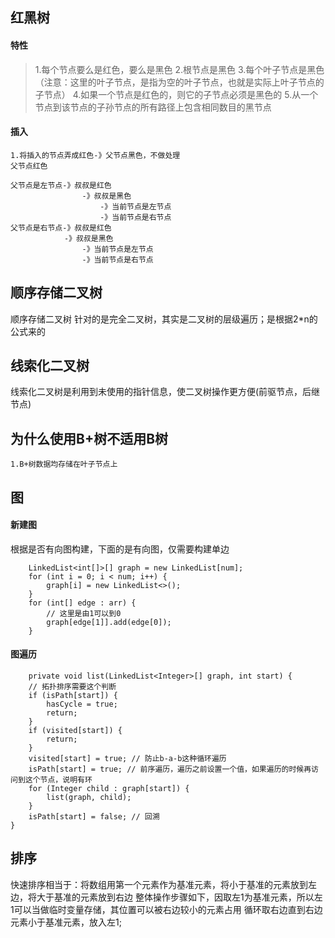 ## 红黑树

#### 特性

> 1.每个节点要么是红色，要么是黑色
> 2.根节点是黑色
> 3.每个叶子节点是黑色（注意：这里的叶子节点，是指为空的叶子节点，也就是实际上叶子节点的子节点）
> 4.如果一个节点是红色的，则它的子节点必须是黑色的
> 5.从一个节点到该节点的子孙节点的所有路径上包含相同数目的黑节点

#### 插入

    1.将插入的节点弄成红色-》父节点黑色，不做处理
    父节点红色
    
    父节点是左节点-》叔叔是红色
                    -》叔叔是黑色
                        -》当前节点是左节点
                        -》当前节点是右节点
    父节点是右节点-》叔叔是红色
                -》叔叔是黑色
                    -》当前节点是左节点
                    -》当前节点是右节点

## 顺序存储二叉树

顺序存储二叉树 针对的是完全二叉树，其实是二叉树的层级遍历；是根据2*n的公式来的

## 线索化二叉树

线索化二叉树是利用到未使用的指针信息，使二叉树操作更方便(前驱节点，后继节点)

## 为什么使用B+树不适用B树

    1.B+树数据均存储在叶子节点上

## 图

#### 新建图

根据是否有向图构建，下面的是有向图，仅需要构建单边

        LinkedList<int[]>[] graph = new LinkedList[num];
        for (int i = 0; i < num; i++) {
            graph[i] = new LinkedList<>();
        }
        for (int[] edge : arr) {
            // 这里是由1可以到0
            graph[edge[1]].add(edge[0]);
        }

#### 图遍历

        private void list(LinkedList<Integer>[] graph, int start) {
        // 拓扑排序需要这个判断
        if (isPath[start]) {
            hasCycle = true;
            return;
        }
        if (visited[start]) {
            return;
        }
        visited[start] = true; // 防止b-a-b这种循环遍历
        isPath[start] = true; // 前序遍历，遍历之前设置一个值，如果遍历的时候再访问到这个节点，说明有环
        for (Integer child : graph[start]) {
            list(graph, child);
        }
        isPath[start] = false; // 回溯
    }


## 排序

快速排序相当于：将数组用第一个元素作为基准元素，将小于基准的元素放到左边，将大于基准的元素放到右边
整体操作步骤如下，因取左1为基准元素，所以左1可以当做临时变量存储，其位置可以被右边较小的元素占用
循环取右边直到右边元素小于基准元素，放入左1;
